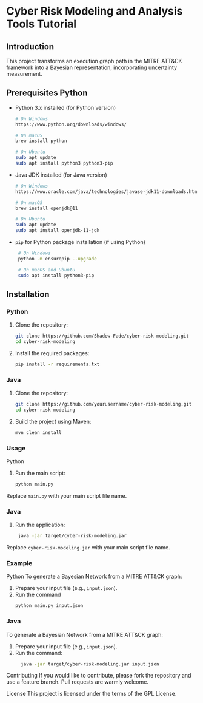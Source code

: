 # Cyber Risk Modeling and Analysis Tools Tutorial

## Introduction
This project transforms an execution graph path in the MITRE ATT&CK framework into a Bayesian representation, incorporating uncertainty measurement.

## Prerequisites Python
- Python 3.x installed (for Python version)
  ```bash
  # On Windows
  https://www.python.org/downloads/windows/
  
  # On macOS
  brew install python
  
  # On Ubuntu
  sudo apt update
  sudo apt install python3 python3-pip

- Java JDK installed (for Java version)
   ```bash
   # On Windows
  https://www.oracle.com/java/technologies/javase-jdk11-downloads.html

  # On macOS
  brew install openjdk@11

  # On Ubuntu
  sudo apt update
  sudo apt install openjdk-11-jdk

- `pip` for Python package installation (if using Python)
    ```bash
     # On Windows
     python -m ensurepip --upgrade

     # On macOS and Ubuntu
     sudo apt install python3-pip


## Installation

### Python
1. Clone the repository:
   ```bash
   git clone https://github.com/Shadow-Fade/cyber-risk-modeling.git
   cd cyber-risk-modeling
   
2. Install the required packages:
   ```bash
   pip install -r requirements.txt

### Java
1. Clone the repository:
   ```bash 
   git clone https://github.com/yourusername/cyber-risk-modeling.git
   cd cyber-risk-modeling
2. Build the project using Maven:
    ```bash
   mvn clean install

### Usage
Python
1. Run the main script:
    ```bash
    python main.py
Replace `main.py` with your main script file name.

### Java
1. Run the application:
   ```bash
    java -jar target/cyber-risk-modeling.jar
Replace `cyber-risk-modeling.jar` with your main script file name.

### Example
Python
To generate a Bayesian Network from a MITRE ATT&CK graph:
1. Prepare your input file (e.g., `input.json`).
2. Run the command
   ```bash
   python main.py input.json

### Java
To generate a Bayesian Network from a MITRE ATT&CK graph:
1. Prepare your input file (e.g., `input.json`).
2. Run the command:
   ```bash
     java -jar target/cyber-risk-modeling.jar input.json

Contributing
If you would like to contribute, please fork the repository and use a feature branch. Pull requests are warmly welcome.

License
This project is licensed under the terms of the GPL License.

